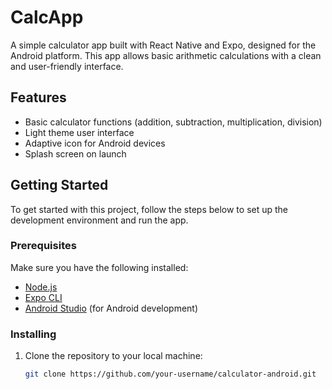 # CalcApp

A simple calculator app built with React Native and Expo, designed for the Android platform. This app allows basic arithmetic calculations with a clean and user-friendly interface.

## Features

- Basic calculator functions (addition, subtraction, multiplication, division)
- Light theme user interface
- Adaptive icon for Android devices
- Splash screen on launch

## Getting Started

To get started with this project, follow the steps below to set up the development environment and run the app.

### Prerequisites

Make sure you have the following installed:

- [Node.js](https://nodejs.org/)
- [Expo CLI](https://docs.expo.dev/get-started/installation/)
- [Android Studio](https://developer.android.com/studio) (for Android development)

### Installing

1. Clone the repository to your local machine:
   ```bash
   git clone https://github.com/your-username/calculator-android.git

